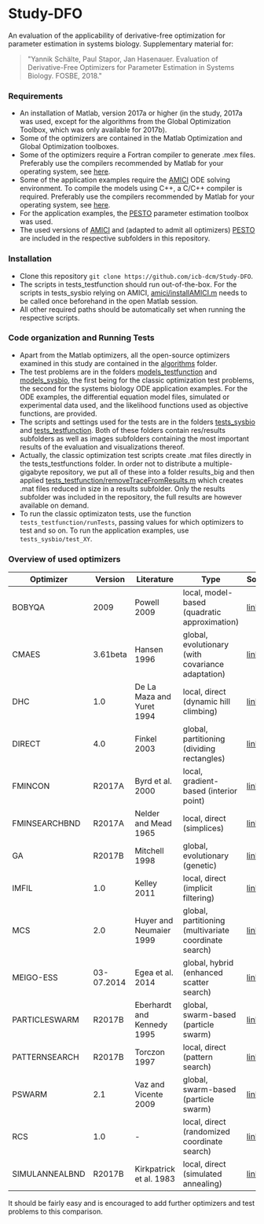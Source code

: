 # Study-DFO

An evaluation of the applicability of derivative-free optimization for parameter estimation in systems biology. Supplementary material for:

> "Yannik Schälte, Paul Stapor, Jan Hasenauer. Evaluation of Derivative-Free Optimizers for Parameter Estimation in Systems Biology. FOSBE, 2018."

### Requirements

* An installation of Matlab, version 2017a or higher (in the study, 2017a was used, except for the algorithms from the Global Optimization Toolbox, which was only available for 2017b).
* Some of the optimizers are contained in the Matlab Optimization and Global Optimization toolboxes.
* Some of the optimizers require a Fortran compiler to generate .mex files. Preferably use the compilers recommended by Matlab for your operating system, see [here](https://de.mathworks.com/help/matlab/write-fortran-mex-files.html).
* Some of the application examples require the [AMICI](https://github.com/ICB-DCM/AMICI) ODE solving environment. To compile the models using C++, a C/C++ compiler is required. Preferably use the compilers recommended by Matlab for your operating system, see [here](https://de.mathworks.com/help/matlab/write-cc-mex-files.html).
* For the application examples, the [PESTO](https://github.com/ICB-DCM/PESTO) parameter estimation toolbox was used.
* The used versions of [AMICI](amici) and (adapted to admit all optimizers) [PESTO](pesto) are included in the respective subfolders in this repository.

### Installation

* Clone this repository ``git clone https://github.com/icb-dcm/Study-DFO``.
* The scripts in tests_testfunction should run out-of-the-box. For the scripts in tests_sysbio relying on AMICI, [amici/installAMICI.m](amici/installAMICI.m) needs to be called once beforehand in the open Matlab session.
* All other required paths should be automatically set when running the respective scripts.

### Code organization and Running Tests

* Apart from the Matlab optimizers, all the open-source optimizers examined in this study are contained in the [algorithms](algorithms) folder.
* The test problems are in the folders [models_testfunction](models_testfunction) and [models_sysbio](models_sysbio), the first being for the classic optimization test problems, the second for the systems biology ODE application examples. For the ODE examples, the differential equation model files, simulated or experimental data used, and the likelihood functions used as objective functions, are provided.
* The scripts and settings used for the tests are in the folders [tests_sysbio](tests_sysbio) and [tests_testfunction](tests_testfunction). Both of these folders contain res/results subfolders as well as images subfolders containing the most important results of the evaluation and visualizations thereof.
* Actually, the classic optimization test scripts create .mat files directly in the tests_testfunctions folder. In order not to distribute a multiple-gigabyte repository, we put all of these into a folder results_big and then applied [tests_testfunction/removeTraceFromResults.m](tests_testfunction/removeTraceFromResults.m) which creates .mat files reduced in size in a results subfolder. Only the results subfolder was included in the repository, the full results are however available on demand.
* To run the classic optimizaton tests, use the function ``tests_testfunction/runTests``, passing values for which optimizers to test and so on. To run the application examples, use ``tests_sysbio/test_XY``.

### Overview of used optimizers

Optimizer | Version | Literature | Type | Source
--- | --- | --- | --- | ---
BOBYQA | 2009 | Powell 2009 | local, model-based (quadratic approximation) | [link](www.mat.uc.pt/~zhang/software.html)
CMAES | 3.61beta | Hansen 1996 | global, evolutionary (with covariance adaptation) | [link](www.lri.fr/~hansen/cmaesintro.html)
DHC | 1.0 | De La Maza and Yuret 1994 | local, direct (dynamic hill climbing) | [link](www.github.com/icb-dcm/pesto)
DIRECT | 4.0 | Finkel 2003 | global, partitioning (dividing rectangles) | [link](https://ctk.math.ncsu.edu/Finkel_Direct/DirectUserGuide_pdf.pdf)
FMINCON | R2017A | Byrd et al. 2000 | local, gradient-based (interior point) | [link](www.mathworks.com/products/optimization.html)
FMINSEARCHBND | R2017A | Nelder and Mead 1965 | local, direct (simplices) | [link](www.mathworks.com/products/optimization.html)
GA | R2017B | Mitchell 1998 | global, evolutionary (genetic) | [link](www.mathworks.com/products/global-optimization.html)
IMFIL | 1.0 | Kelley 2011 | local, direct (implicit filtering) | [link](https://ctk.math.ncsu.edu/)
MCS | 2.0 | Huyer and Neumaier 1999 | global, partitioning (multivariate coordinate search) | [link](www.mat.univie.ac.at/~neum/software/mcs)
MEIGO-ESS | 03-07.2014 | Egea et al. 2014 | global, hybrid (enhanced scatter search) | [link](www.gingproc.iim.csic.es/meigo.html)
PARTICLESWARM | R2017B | Eberhardt and Kennedy 1995 | global, swarm-based (particle swarm) | [link](www.mathworks.com/products/global-optimization.html)
PATTERNSEARCH | R2017B | Torczon 1997 | local, direct (pattern search) | [link](www.mathworks.com/products/global-optimization.html)
PSWARM | 2.1 | Vaz and Vicente 2009 | global, swarm-based (particle swarm) | [link](www.norg.uminho.pt/aivaz/pswarm)
RCS | 1.0 | - | local, direct (randomized coordinate search) | [link](www.github.com/icb-dcm/pesto)
SIMULANNEALBND | R2017B | Kirkpatrick et al. 1983 | local, direct (simulated annealing) | [link](www.mathworks.com/products/global-optimzation.html)

It should be fairly easy and is encouraged to add further optimizers and test problems to this comparison.
